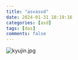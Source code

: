 ```yaml
---
title: "asvasvd"
date: 2024-01-31 18:19:16
categories: [asd]
tags: [das]
comments: false
---
```


![kyujin.jpg](C:/Users/hoon1/huni\_posts/images\kyujin.jpg)
